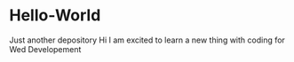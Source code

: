 # Hello-World
Just another depository
Hi I am excited to learn a new thing with coding for Wed Developement
